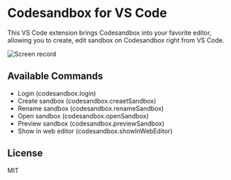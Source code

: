 # Codesandbox for VS Code

This VS Code extension brings Codesandbox into your favorite editor, allowing you to create, edit sandbox on Codesandbox right from VS Code.

![Screen record](https://user-images.githubusercontent.com/465125/68078661-b5d64e80-fe15-11e9-9f17-41a9d11fcc58.png)

## Available Commands

- Login (codesandbox.login)
- Create sandbox (codesandbox.creaetSandbox)
- Rename sandbox (codesandbox.renameSandbox)
- Open sandbox (codesandbox.openSandbox)
- Preview sandbox (codesandbox.previewSandbox)
- Show in web editor (codesandbox.showInWebEditor)

## License

MIT
